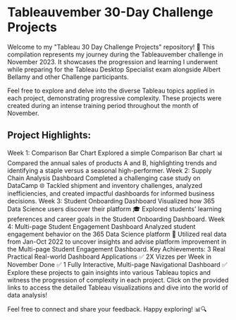 # Tableauvember 30-Day Challenge Projects
Welcome to my "Tableau 30 Day Challenge Projects" repository! 🚀 This compilation represents my journey during the Tableauvember challenge in November 2023. It showcases the progression and learning I underwent while preparing for the Tableau Desktop Specialist exam alongside Albert Bellamy and other Challenge participants.

Feel free to explore and delve into the diverse Tableau topics applied in each project, demonstrating progressive complexity. These projects were created during an intense training period throughout the month of November.

## Project Highlights:
Week 1: Comparison Bar Chart
Explored a simple Comparison Bar chart 📊
Compared the annual sales of products A and B, highlighting trends and identifying a staple versus a seasonal high-performer.
Week 2: Supply Chain Analysis Dashboard
Completed a challenging case study on DataCamp 🌐
Tackled shipment and inventory challenges, analyzed inefficiencies, and created impactful dashboards for informed business decisions.
Week 3: Student Onboarding Dashboard
Visualized how 365 Data Science users discover their platform 🎓
Explored students' learning preferences and career goals in the Student Onboarding Dashboard.
Week 4: Multi-page Student Engagement Dashboard
Analyzed student engagement behavior on the 365 Data Science platform 🚀
Utilized real data from Jan-Oct 2022 to uncover insights and advise platform improvement in the Multi-page Student Engagement Dashboard.
Key Achievements:
3 Real Practical Real-world Dashboard Applications ✅
2X Vizzes per Week in November Done ✅
1 Fully Interactive, Multi-page Navigational Dashboard ✅
Explore these projects to gain insights into various Tableau topics and witness the progression of complexity in each project. Click on the provided links to access the detailed Tableau visualizations and dive into the world of data analysis!

Feel free to connect and share your feedback. Happy exploring! 📊🔍
